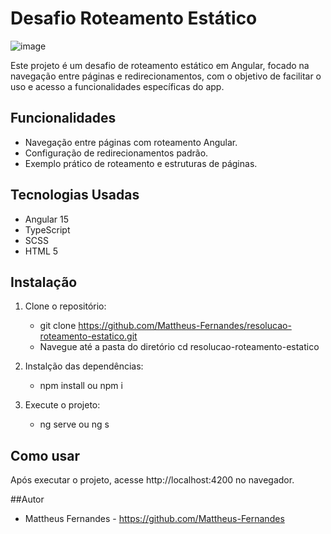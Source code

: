 # Desafio Roteamento Estático

![image](https://github.com/user-attachments/assets/f64481e3-e023-4ba1-81e4-264123ecf4c5)

Este projeto é um desafio de roteamento estático em Angular, focado na navegação entre páginas e redirecionamentos, com o objetivo de facilitar o uso e acesso a funcionalidades específicas do app.

## Funcionalidades
- Navegação entre páginas com roteamento Angular.
- Configuração de redirecionamentos padrão.
- Exemplo prático de roteamento e estruturas de páginas.

## Tecnologias Usadas
- Angular 15
- TypeScript
- SCSS
- HTML 5

## Instalação
1. Clone o repositório:
   - git clone https://github.com/Mattheus-Fernandes/resolucao-roteamento-estatico.git
   - Navegue até a pasta do diretório cd resolucao-roteamento-estatico

2. Instalção das dependências:
   - npm install ou npm i

3. Execute o projeto:
   - ng serve ou ng s

## Como usar 
Após executar o projeto, acesse http://localhost:4200 no navegador.

##Autor 
  - Mattheus Fernandes - https://github.com/Mattheus-Fernandes
